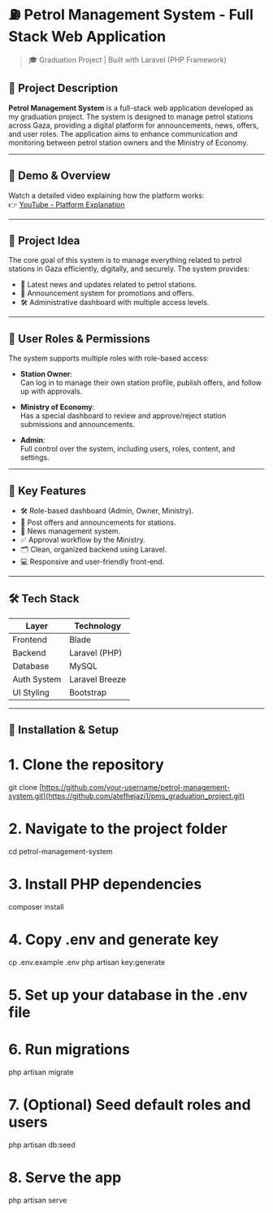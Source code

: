 # ⛽ Petrol Management System - Full Stack Web Application

> 🎓 Graduation Project | Built with Laravel (PHP Framework)

## 📌 Project Description

**Petrol Management System** is a full-stack web application developed as my graduation project. The system is designed to manage petrol stations across Gaza, providing a digital platform for announcements, news, offers, and user roles. The application aims to enhance communication and monitoring between petrol station owners and the Ministry of Economy.

---

## 🎥 Demo & Overview

Watch a detailed video explaining how the platform works:  
👉 [YouTube - Platform Explanation](https://www.youtube.com/watch?v=Qw5KXXLCzVA)

---

## 🧠 Project Idea

The core goal of this system is to manage everything related to petrol stations in Gaza efficiently, digitally, and securely. The system provides:

- 📰 Latest news and updates related to petrol stations.
- 📢 Announcement system for promotions and offers.
- 🛠️ Administrative dashboard with multiple access levels.

---

## 👥 User Roles & Permissions

The system supports multiple roles with role-based access:

- **Station Owner**:  
  Can log in to manage their own station profile, publish offers, and follow up with approvals.

- **Ministry of Economy**:  
  Has a special dashboard to review and approve/reject station submissions and announcements.

- **Admin**:  
  Full control over the system, including users, roles, content, and settings.

---

## 🔑 Key Features

- 🛠️ Role-based dashboard (Admin, Owner, Ministry).
- 📢 Post offers and announcements for stations.
- 📰 News management system.
- ✅ Approval workflow by the Ministry.
- 🗂️ Clean, organized backend using Laravel.
- 💻 Responsive and user-friendly front-end.

---

## 🛠️ Tech Stack

| Layer       | Technology       |
|-------------|------------------|
| Frontend    | Blade |
| Backend     | Laravel (PHP)    |
| Database    | MySQL            |
| Auth System | Laravel Breeze |
| UI Styling  | Bootstrap |

---

## 📂 Installation & Setup

# 1. Clone the repository
git clone [https://github.com/your-username/petrol-management-system.git](https://github.com/atefhejazi1/pms_graduation_project.git)

# 2. Navigate to the project folder
cd petrol-management-system

# 3. Install PHP dependencies
composer install

# 4. Copy .env and generate key
cp .env.example .env
php artisan key:generate

# 5. Set up your database in the .env file

# 6. Run migrations
php artisan migrate

# 7. (Optional) Seed default roles and users
php artisan db:seed

# 8. Serve the app
php artisan serve
